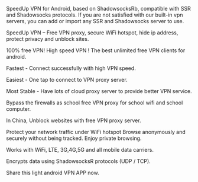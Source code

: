 <p>SpeedUp VPN for Android, based on ShadowsocksRb, compatible with SSR and Shadowsocks protocols. If you are not satisfied with our built-in vpn servers, you can add or import any SSR and Shadowsocks server to use.</p>
<p>SpeedUp VPN – Free VPN proxy, secure WiFi hotspot, hide ip address, protect privacy and unblock sites.</p>
<p>100% free VPN! High speed VPN ! The best unlimited free VPN clients for android.</p>
<p>Fastest - Connect successfully with high VPN speed.</p>
<p>Easiest - One tap to connect to VPN proxy server.</p>
<p>Most Stable - Have lots of cloud proxy server to provide better VPN service.</p>
<p>Bypass the firewalls as school free VPN proxy for school wifi and school computer.</p>
<p>In China, Unblock websites with free VPN proxy server. </p>
<p>Protect your network traffic under WiFi hotspot Browse anonymously and securely without being tracked. Enjoy private browsing.</p>
<p>Works with WiFi, LTE, 3G,4G,5G and all mobile data carriers.</p>
<p>Encrypts data using ShadowsocksR protocols (UDP / TCP).</p>
<p>Share this light android VPN APP now.</p>
